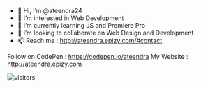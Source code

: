 - 👋 Hi, I’m @ateendra24
- 👀 I’m interested in Web Development
- 🌱 I’m currently learning JS and Premiere Pro
- 💞️ I’m looking to collaborate on Web Design and Development
- 📫 Reach me : http://ateendra.epizy.com/#contact

Follow on CodePen : https://codepen.io/ateendra
My Website : http://ateendra.epizy.com

![visitors](https://visitor-badge.glitch.me/badge?page_id=${ateendra24})
